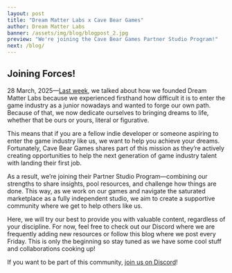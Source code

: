 ```yaml
---
layout: post
title: "Dream Matter Labs x Cave Bear Games"
author: Dream Matter Labs
banner: /assets/img/blog/blogpost_2.jpg
preview: "We're joining the Cave Bear Games Partner Studio Program!"
next: /blog/
---
```

<h2 class="post-heading">Joining Forces!</h2>

28 March, 2025—<a class="post-link" href="/2025/03/21/dream-matter-labs-introduction/">Last week</a>, we talked about how we founded Dream Matter Labs because we experienced firsthand how difficult it is to enter the game industry as a junior nowadays and wanted to forge our own path. Because of that, we now dedicate ourselves to bringing dreams to life, whether that be ours or yours, literal or figurative. 

This means that if you are a fellow indie developer or someone aspiring to enter the game industry like us, we want to help you achieve your dreams. Fortunately, Cave Bear Games shares part of this mission as they’re actively creating opportunities to help the next generation of game industry talent with landing their first job.

As a result, we’re joining their Partner Studio Program—combining our strengths to share insights, pool resources, and challenge how things are done. This way, as we work on our games and navigate the saturated marketplace as a fully independent studio, we aim to create a supportive community where we get to help others like us.

Here, we will try our best to provide you with valuable content, regardless of your discipline. For now, feel free to check out our Discord where we are frequently adding new resources or follow this blog where we post every Friday. This is only the beginning so stay tuned as we have some cool stuff and collaborations cooking up!

If you want to be part of this community, <a class="post-link" href="https://discord.gg/XAYvJhkkqE">join us on Discord</a>!